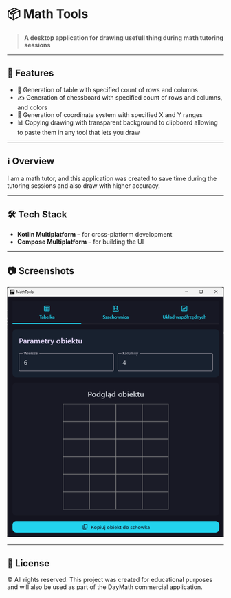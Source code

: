 # 📦 Math Tools

> **A desktop application for drawing usefull thing during math tutoring sessions**

---

## 🌟 Features

- 🔢 Generation of table with specified count of rows and columns
- ✍️ Generation of chessboard with specified count of rows and columns, and colors
- 📘 Generation of coordinate system with specified X and Y ranges 
- 📊 Copying drawing with transparent background to clipboard allowing to paste them in any tool that lets you draw

---

## ℹ️ Overview

I am a math tutor, and this application was created to save time during the tutoring sessions and also draw with higher accuracy.

---

## 🛠️ Tech Stack

- **Kotlin Multiplatform** – for cross-platform development
- **Compose Multiplatform** – for building the UI
---

## 📷 Screenshots

![Main view](screenshots/main.png)

---

## 📄 License
© All rights reserved.
This project was created for educational purposes and will also be used as part of the DayMath commercial application.
